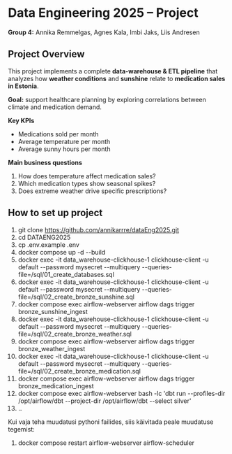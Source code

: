 # Data Engineering 2025 – Project
**Group 4:** Annika Remmelgas, Agnes Kala, Imbi Jaks, Liis Andresen  

## Project Overview
This project implements a complete **data-warehouse & ETL pipeline** that analyzes how **weather conditions** and **sunshine** relate to **medication sales in Estonia**.

**Goal:** support healthcare planning by exploring correlations between climate and medication demand.  

**Key KPIs**
- Medications sold per month  
- Average temperature per month  
- Average sunny hours per month  

**Main business questions**
1. How does temperature affect medication sales?  
2. Which medication types show seasonal spikes?  
3. Does extreme weather drive specific prescriptions?

## How to set up project


1. git clone https://github.com/annikarrre/dataEng2025.git
2. cd DATAENG2025
3. cp .env.example .env
4. docker compose up -d --build
5. docker exec -it data_warehouse-clickhouse-1 clickhouse-client -u default --password mysecret --multiquery --queries-file=/sql/01_create_databases.sql
6. docker exec -it data_warehouse-clickhouse-1 clickhouse-client -u default --password mysecret --multiquery --queries-file=/sql/02_create_bronze_sunshine.sql
7. docker compose exec airflow-webserver airflow dags trigger bronze_sunshine_ingest
8. docker exec -it data_warehouse-clickhouse-1 clickhouse-client -u default --password mysecret --multiquery --queries-file=/sql/02_create_bronze_weather.sql
9. docker compose exec airflow-webserver airflow dags trigger bronze_weather_ingest
10. docker exec -it data_warehouse-clickhouse-1 clickhouse-client -u default --password mysecret --multiquery --queries-file=/sql/02_create_bronze_medication.sql
11. docker compose exec airflow-webserver airflow dags trigger bronze_medication_ingest
12. docker compose exec airflow-webserver bash -lc   'dbt run --profiles-dir /opt/airflow/dbt --project-dir /opt/airflow/dbt --select silver'
13. ..

Kui vaja teha muudatusi pythoni failides, siis käivitada peale muudatuse tegemist:

1. docker compose restart airflow-webserver airflow-scheduler